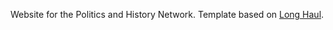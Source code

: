 Website for the Politics and History Network. Template based on [Long Haul](http://github.com/brianmaierjr/long-haul).